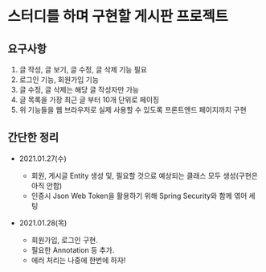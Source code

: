 # 스터디를 하며 구현할 게시판 프로젝트

## 요구사항
  1. 글 작성, 글 보기, 글 수정, 글 삭제 기능 필요
  2. 로그인 기능, 회원가입 기능
  3. 글 수정, 글 삭제는 해당 글 작성자만 가능
  4. 글 목록을 가장 최근 글 부터 10개 단위로 페이징
  5. 위 기능들을 웹 브라우저로 실제 사용할 수 있도록 프론트엔드 페이지까지 구현

## 간단한 정리
- 2021.01.27(수)
  - 회원, 게시글 Entity 생성 및, 필요할 것으료 예상되는 클래스 모두 생성(구현은 아직 안함)
  - 인증시 Json Web Token을 활용하기 위해 Spring Security와 함께 엮어 세팅
  
- 2021.01.28(목)
  - 회원가입, 로그인 구현.
  - 필요한 Annotation 등 추가.
  - 에러 처리는 나중에 한번에 하자!
